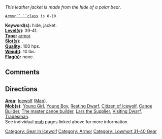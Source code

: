 *This leather jacket is made from the hide of a polar bear.*

[`Armor`` ``class`](Armor_Values.md "wikilink")` is 8-10.`

**Keyword(s):** hide, jacket.  
**[Level(s)](Object_Level.md "wikilink"):** 39-41.  
**[Type](:Category:_Object_Types.md "wikilink"):**
[armor](:Category:_Armor.md "wikilink").  
**[Slot(s)](Object_Slots.md "wikilink"):** <worn on body>.  
**[Quality](Object_Quality.md "wikilink"):** 100 hps.  
**[Weight](Object_Weight.md "wikilink"):** 10 lbs.  
**[Flag(s)](:Category:_Object_Flags.md "wikilink"):** none.  

## Comments

## Directions

**[Area](:Category:_Areas.md "wikilink"):**
[Icewolf](:Category:_Icewolf.md "wikilink")
([Map](Icewolf_Map.md "wikilink")).  
**[Mob(s)](:Category:_Mobs.md "wikilink"):** [Young
Girl](Young_Girl "wikilink"), [Young Boy](Young_Boy "wikilink"),
[Resting Dwarf](Resting_Dwarf "wikilink"), [Citizen of
Icewolf](Citizen_of_Icewolf "wikilink"), [Canoe
Builder](Canoe_Builder "wikilink"), [The master canoe
builder](Master_Canoe_Builder.md "wikilink"), [Lars the
Supplier](Lars_the_Supplier "wikilink"), [Visiting
Dwarf](Visiting_Dwarf "wikilink"), [Tradesman](Tradesman "wikilink").  
See individual [mob](:Category:_Mobs.md "wikilink") pages linked above
for more information.  

[Category: Gear In Icewolf](Category:_Gear_In_Icewolf "wikilink")
[Category: Armor](Category:_Armor "wikilink") [Category: Lowmort 31-40
Gear](Category:_Lowmort_31-40_Gear "wikilink")
